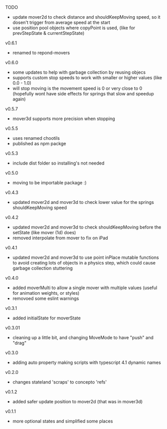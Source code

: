 TODO

- update mover2d to check distance and shouldKeepMoving speed, so it dosen't trigger from average speed at the start
- use position pool objects where copyPoint is used, (like for prevStepState & currentStepState)

v0.6.1

- renamed to repond-movers

v0.6.0

- some updates to help with garbage collection by reusing objecs
- supports custom stop speeds to work with smaller or higher values (like 0.0 - 1.0)
- will stop moving is the movement speed is 0 or very close to 0 (hopefully wont have side effects for springs that slow and speedup again)

v0.5.7

- mover3d supports more precision when stopping

v0.5.5

- uses renamed chootils
- published as npm packge

v0.5.3

- include dist folder so installing's not needed

v0.5.0

- moving to be importable package :)

v0.4.3

- updated mover2d and mover3d to check lower value for the springs shouldKeepMoving speed

v0.4.2

- updated mover2d and mover3d to check shouldKeepMoving before the setState (like mover (1d) does)
- removed interpolate from mover to fix on iPad

v0.4.1

- updated mover2d and mover3d to use point inPlace mutable functions to avoid creating lots of objects in a physics step,
  which could cause garbage collection stuttering

v0.4.0

- added moverMulti to allow a single mover with multiple values (useful for animation weights, or styles)
- removoed some eslint warnings

v0.3.1

- added initialState for moverState

v0.3.01

- cleaning up a little bit, and changing MoveMode to have "push" and "drag"

v0.3.0

- adding auto property making scripts with typescript 4.1 dynamic names

v0.2.0

- changes stateland 'scraps' to concepto 'refs'

v0.1.2

- added safer update position to mover2d (that was in mover3d)

v0.1.1

- more optional states and simplified some places
